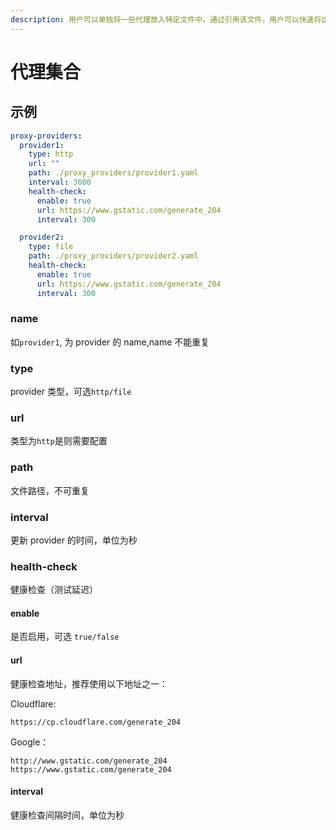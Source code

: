 ```yaml
---
description: 用户可以单独将一些代理放入特定文件中，通过引用该文件，用户可以快速将这些相同的代理填充到不同的策略组中
---
```


# 代理集合

## 示例

```yaml
proxy-providers:
  provider1:
    type: http
    url: ""
    path: ./proxy_providers/provider1.yaml
    interval: 3600
    health-check:
      enable: true
      url: https://www.gstatic.com/generate_204
      interval: 300

  provider2:
    type: file
    path: ./proxy_providers/provider2.yaml
    health-check:
      enable: true
      url: https://www.gstatic.com/generate_204
      interval: 300
```

### name

如`provider1`, 为 provider 的 name,name 不能重复

### type

provider 类型，可选`http/file`

### url

类型为`http`是则需要配置

### path

文件路径，不可重复

### interval

更新 provider 的时间，单位为秒

### health-check

健康检查（测试延迟）

#### enable

是否启用，可选 `true/false`

#### url

健康检查地址，推荐使用以下地址之一：

Cloudflare:
```
https://cp.cloudflare.com/generate_204
```

Google：
```
http://www.gstatic.com/generate_204
https://www.gstatic.com/generate_204
```

#### interval

健康检查间隔时间，单位为秒
